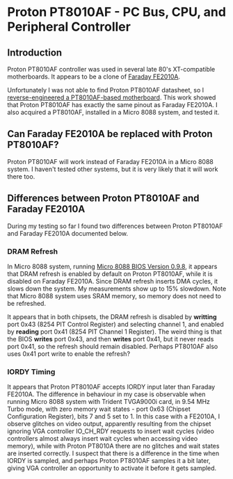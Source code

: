 # Proton PT8010AF - PC Bus, CPU, and Peripheral Controller

## Introduction

Proton PT8010AF controller was used in several late 80's XT-compatible motherboards. It appears to be a clone of [Faraday FE2010A](Faraday-XT_Controller-FE2010A.md).

Unfortunately I was not able to find Proton PT8010AF datasheet, so I [reverse-engineered a PT8010AF-based motherboard](https://github.com/skiselev/Proton_Turbo_XT).
This work showed that Proton PT8010AF has exactly the same pinout as Faraday FE2010A. I also acquired a PT8010AF, installed in a Micro 8088 system, and tested it.

## Can Faraday FE2010A be replaced with Proton PT8010AF?

Proton PT8010AF will work instead of Faraday FE2010A in a Micro 8088 system. I haven't tested other systems, but it is very likely that it will work there too.

## Differences between Proton PT8010AF and Faraday FE2010A

During my testing so far I found two differences between Proton PT8010AF and Faraday FE2010A documented below.

### DRAM Refresh

In Micro 8088 system, running [Micro 8088 BIOS Version 0.9.8](https://github.com/skiselev/8088_bios), it appears that DRAM refresh is enabled by default on Proton PT8010AF,
while it is disabled on Faraday FE2010A. Since DRAM refresh inserts DMA cycles, it slows down the system. My measurements show up to 15% slowdown. Note that Micro 8088 system
uses SRAM memory, so memory does not need to be refreshed.

It appears that in both chipsets, the DRAM refresh is disabled by **writting** port 0x43 (8254 PIT Control Register) and selecting channel 1,
and enabled by **reading** port 0x41 (8254 PIT Channel 1 Register). The weird thing is that the BIOS **writes** port 0x43, and then **writes** port 0x41,
but it never reads port 0x41, so the refresh should remain disabled. Perhaps PT8010AF also uses 0x41 port write to enable the refresh?

### IORDY Timing

It appears that Proton PT8010AF accepts IORDY input later than Faraday FE2010A. The difference in behaviour in my case is observable when running Micro 8088 system
with Trident TVGA9000i card, in 9.54 MHz Turbo mode, with zero memory wait states - port 0x63 (Chipset Configuration Register), bits 7 and 5 set to 1. In this case with a FE2010A,
I observe glitches on video output, apparently resulting from the chipset ignoring VGA controller IO_CH_RDY requests to insert wait cycles (video controllers almost always
insert wait cycles when accessing video memory), while with Proton PT8010A there are no glitches and wait states are inserted correctly.
I suspect that there is a difference in the time when IORDY is sampled, and perhaps Proton PT8010AF samples it a bit later, giving VGA controller an opportunity to activate it
before it gets sampled.
